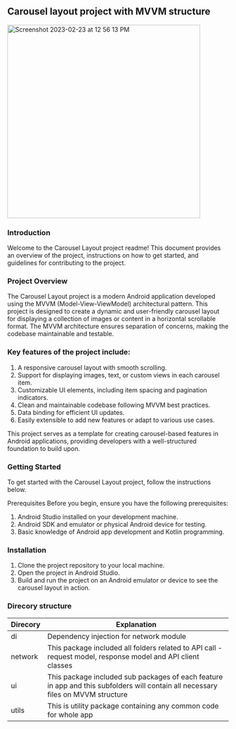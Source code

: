 ## Carousel layout project with MVVM structure

<img width="439" alt="Screenshot 2023-02-23 at 12 56 13 PM" src="https://user-images.githubusercontent.com/20376971/220790897-0f7c1ecf-5d6b-44a1-9d9f-8c1c1b06f4bb.png">

### Introduction

Welcome to the Carousel Layout project readme! This document provides an overview of the project, instructions on how to get started, and guidelines for contributing to the project.

### Project Overview

The Carousel Layout project is a modern Android application developed using the MVVM (Model-View-ViewModel) architectural pattern. This project is designed to create a dynamic and user-friendly carousel layout for displaying a collection of images or content in a horizontal scrollable format. The MVVM architecture ensures separation of concerns, making the codebase maintainable and testable.

### Key features of the project include:

1. A responsive carousel layout with smooth scrolling.
2. Support for displaying images, text, or custom views in each carousel item.
3. Customizable UI elements, including item spacing and pagination indicators.
4. Clean and maintainable codebase following MVVM best practices.
5. Data binding for efficient UI updates.
6. Easily extensible to add new features or adapt to various use cases.

This project serves as a template for creating carousel-based features in Android applications, providing developers with a well-structured foundation to build upon.

### Getting Started

To get started with the Carousel Layout project, follow the instructions below.

Prerequisites
Before you begin, ensure you have the following prerequisites:

1. Android Studio installed on your development machine.
2. Android SDK and emulator or physical Android device for testing.
3. Basic knowledge of Android app development and Kotlin programming.

### Installation
1. Clone the project repository to your local machine.
2. Open the project in Android Studio.
3. Build and run the project on an Android emulator or device to see the carousel layout in action.

### Direcory structure

| Direcory        | Explanation           
| ------------- | -------------| 
| di     | Dependency injection for network module | 
| network      | This package included all folders related to API call - request model, response model and API client classes |   
| ui | This package included sub packages of each feature in app and this subfolders will contain all necessary files on MVVM structure |  
| utils | This is utility package containing any common code for whole app |   
